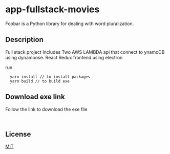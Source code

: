 ﻿# app-fullstack-movies

Foobar is a Python library for dealing with word pluralization.

## Description

Full stack project
Includes 
  Two AWS LAMBDA api that connect to ynamoDB using dynamoose.
  React Redux frontend using electron

run
```
  yarn install // to install packages
  yarn build // to build exe
```

## Download exe link
Follow the link to download the exe file
```
  
```

## License
[MIT](https://choosealicense.com/licenses/mit/)
